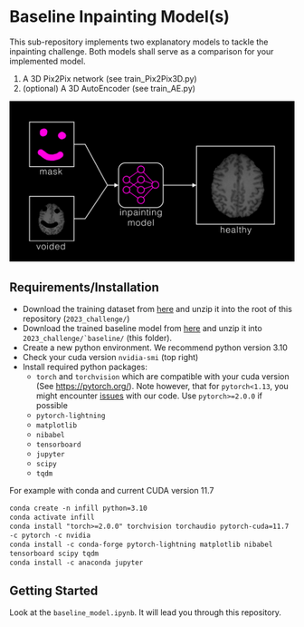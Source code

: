 # Baseline Inpainting Model(s)

This sub-repository implements two explanatory models to tackle the inpainting challenge.
Both models shall serve as a comparison for your implemented model. 

  1. A 3D Pix2Pix network (see train_Pix2Pix3D.py)
  2. (optional) A 3D AutoEncoder (see train_AE.py)

![Figure: Inpainting Task](figure_task.png "Inpainting Task")

## Requirements/Installation

- Download the training dataset from [here](https://www.synapse.org/#!Synapse:syn51523038) and unzip it into the root of this repository (```2023_challenge/```)
- Download the trained baseline model from [here](
https://syncandshare.lrz.de/dl/fiWmxMzsnrWyY3yAja85JE/lightning_logs.zip) and unzip it into ```2023_challenge/`baseline/``` (this folder).
- Create a new python environment. We recommend python version 3.10
- Check your cuda version ```nvidia-smi``` (top right)
- Install required python packages:
  - ```torch``` and ```torchvision``` which are compatible with your cuda version (See https://pytorch.org/). Note however, that for ```pytorch<1.13```, you might encounter [issues](https://github.com/BraTS-inpainting/2023_challenge/issues/1) with our code. Use ```pytorch>=2.0.0``` if possible
  - ```pytorch-lightning```
  - ```matplotlib```
  - ```nibabel```
  - ```tensorboard```
  - ```jupyter```
  - ```scipy```
  - ```tqdm```

For example with conda and current CUDA version 11.7
```
conda create -n infill python=3.10
conda activate infill
conda install "torch>=2.0.0" torchvision torchaudio pytorch-cuda=11.7 -c pytorch -c nvidia
conda install -c conda-forge pytorch-lightning matplotlib nibabel tensorboard scipy tqdm
conda install -c anaconda jupyter

```
## Getting Started

Look at the ```baseline_model.ipynb```. It will lead you through this repository.
